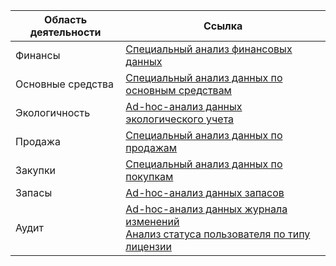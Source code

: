 | Область деятельности | Ссылка |
| ------------------- | --- |
| Финансы             | [Специальный анализ финансовых данных](../ad-hoc-analysis-finance.md) |
| Основные средства        | [Специальный анализ данных по основным средствам](../ad-hoc-analysis-fa.md) |
| Экологичность      | [Ad-hoc-анализ данных экологического учета](../ad-hoc-analysis-sustainability.md) |
| Продажа               | [Специальный анализ данных по продажам](../ad-hoc-analysis-sales.md) |
| Закупки          | [Специальный анализ данных по покупкам](../ad-hoc-analysis-purchasing.md) |
| Запасы           | [Ad-hoc-анализ данных запасов](../ad-hoc-analysis-inventory.md) |
| Аудит            | [Ad-hoc-анализ данных журнала изменений](../across-log-changes.md#analyze-data-in-the-change-log) <br> [Анализ статуса пользователя по типу лицензии](../ui-how-users-permissions.md#analyze-user-status-by-license-type)

